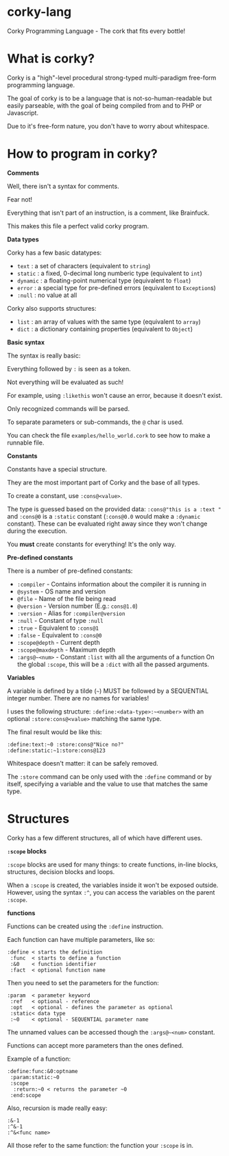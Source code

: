 corky-lang
==========

Corky Programming Language - The cork that fits every bottle!

What is corky?
==============

Corky is a "high"-level procedural strong-typed multi-paradigm free-form programming language.

The goal of corky is to be a language that is not-so-human-readable but easily parseable, with the goal of being compiled from and to PHP or Javascript.

Due to it's free-form nature, you don't have to worry about whitespace.

How to program in corky?
========================

**Comments**

Well, there isn't a syntax for comments.

Fear not!

Everything that isn't part of an instruction, is a comment, like Brainfuck.

This makes this file a perfect valid corky program.

**Data types**

Corky has a few basic datatypes:

 - `text` : a set of characters (equivalent to `string`)
 - `static` : a fixed, 0-decimal long numberic type (equivalent to `int`)
 - `dynamic` : a floating-point numerical type (equivalent to `float`)
 - `error` : a special type for pre-defined errors (equivalent to `Exception`s)
 - `:null` : no value at all

Corky also supports structures:
 - `list` : an array of values with the same type (equivalent to `array`)
 - `dict` : a dictionary containing properties (equivalent to `Object`)

**Basic syntax**

The syntax is really basic:

Everything followed by `:` is seen as a token.

Not everything will be evaluated as such!

For example, using `:likethis` won't cause an error, because it doesn't exist.

Only recognized commands will be parsed.

To separate parameters or sub-commands, the `@` char is used.

You can check the file `examples/hello_world.cork` to see how to make a runnable file.

**Constants**

Constants have a special structure.

They are the most important part of Corky and the base of all types.

To create a constant, use `:cons@<value>`.

The type is guessed based on the provided data: `:cons@"this is a :text "` and `:cons@0` is a `:static` constant (`:cons@0.0` would make a `:dynamic` constant). These can be evaluated right away since they won't change during the execution.

You **must** create constants for everything! It's the only way.

**Pre-defined constants**

There is a number of pre-defined constants:

 - `:compiler` - Contains information about the compiler it is running in
  - `@system` - OS name and version
  - `@file` - Name of the file being read
  - `@version` - Version number (E.g.: `cons@1.0`)
 - `:version` - Alias for `:compiler@version`
 - `:null` - Constant of type `:null`
 - `:true` - Equivalent to `:cons@1`
 - `:false` - Equivalent to `:cons@0`
 - `:scope@depth` - Current depth
 - `:scope@maxdepth` - Maximum depth
 - `:args@~<num>` - Constant `:list` with all the arguments of a function
 	On the global `:scope`, this will be a `:dict` with all the passed arguments.

**Variables**

A variable is defined by a tilde (`~`) MUST be followed by a SEQUENTIAL integer number. There are no names for variables!

I uses the following structure: `:define:<data-type>:~<number>` with an optional `:store:cons@<value>` matching the same type.

The final result would be like this:

    :define:text:~0 :store:cons@"Nice no?"
    :define:static:~1:store:cons@123

Whitespace doesn't matter: it can be safely removed.

The `:store` command can be only used with the `:define` command or by itself, specifying a variable and the value to use that matches the same type.

Structures
==========

Corky has a few different structures, all of which have different uses.

**`:scope` blocks**

`:scope` blocks are used for many things: to create functions, in-line blocks, structures, decision blocks and loops.

When a `:scope` is created, the variables inside it won't be exposed outside. However, using the syntax `:^`, you can access the variables on the parent `:scope`.

**functions**

Functions can be created using the `:define` instruction.

Each function can have multiple parameters, like so:

    :define	< starts the definition
     :func	< starts to define a function
     :&0 	< function identifier
     :fact	< optional function name

Then you need to set the parameters for the function:

    :param	< parameter keyword
     :ref	< optional - reference
     :opt	< optional - defines the parameter as optional
     :static< data type
     :~0	< optional - SEQUENTIAL parameter name

The unnamed values can be accessed though the `:args@~<num>` constant.

Functions can accept more parameters than the ones defined.

Example of a function:

    :define:func:&0:optname
     :param:static:~0
     :scope
      :return:~0 < returns the parameter ~0
     :end:scope

Also, recursion is made really easy:

    :&-1
    :^&-1
    :^&<func name>

All those refer to the same function: the function your `:scope` is in.
